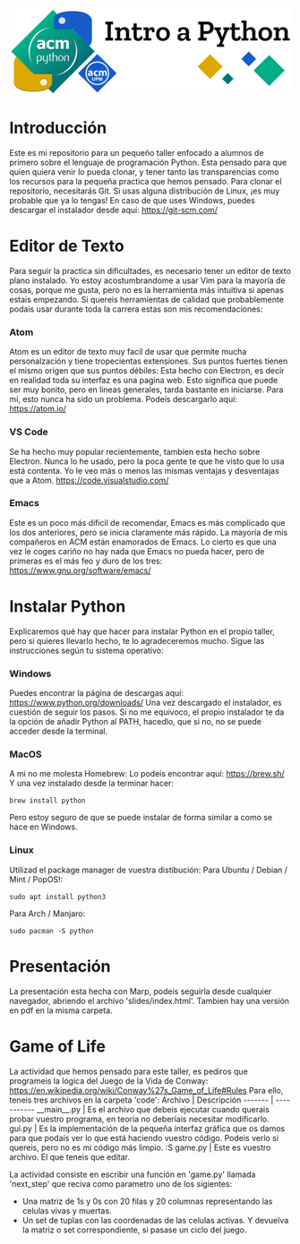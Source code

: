 ![Python Sig Intro Logo](./slides/img/banner.svg)

# Introducción
Este es mi repositorio para un pequeño taller enfocado a alumnos de primero sobre el lenguaje de programación Python.
Esta pensado para que quien quiera venir lo pueda clonar, y tener tanto las transparencias como los recursos para la pequeña practica que hemos pensado.
Para clonar el repositorio, necesitarás Git. Si usas alguna distribución de Linux, ¡es muy probable que ya lo tengas!
En caso de que uses Windows, puedes descargar el instalador desde aquí:
https://git-scm.com/

# Editor de Texto
Para seguir la practica sin dificultades, es necesario tener un editor de texto plano instalado. Yo estoy acostumbrandome a usar Vim para la mayoría de cosas, porque me gusta, pero no es la herramienta más intuitiva si apenas estais empezando. Si quereis herramientas de calidad que probablemente podais usar durante toda la carrera estas son mis recomendaciones:
### Atom
Atom es un editor de texto muy facil de usar que permite mucha personalzación y tiene tropecientas extensiones. Sus puntos fuertes tienen el mismo origen que sus puntos débiles: Esta hecho con Electron, es decir en realidad toda su interfaz es una pagina web. Esto significa que puede ser muy bonito, pero en lineas generales, tarda bastante en iniciarse. Para mí, esto nunca ha sido un problema. Podeis descargarlo aquí:
https://atom.io/
### VS Code
Se ha hecho muy popular recientemente, tambien esta hecho sobre Electron. Nunca lo he usado, pero la poca gente te que he visto que lo usa está contenta. Yo le veo más o menos las mismas ventajas y desventajas que a Atom.
https://code.visualstudio.com/
### Emacs
Este es un poco más dificil de recomendar, Emacs es más complicado que los dos anteriores, pero se inicia claramente más rápido. La mayoría de mis compañeros en ACM están enamorados de Emacs. Lo cierto es que una vez le coges cariño no hay nada que Emacs no pueda hacer, pero de primeras es el más feo y duro de los tres:
https://www.gnu.org/software/emacs/

# Instalar Python
Explicaremos qué hay que hacer para instalar Python en el propio taller, pero si quieres llevarlo hecho, te lo agradeceremos mucho. Sigue las instrucciones según tu sistema operativo:
### Windows
Puedes encontrar la página de descargas aquí:
https://www.python.org/downloads/
Una vez descargado el instalador, es cuestión de seguir los pasos. Si no me equivoco, el propio instalador te da la opción de añadir Python al PATH, hacedlo, que si no, no se puede acceder desde la terminal.
### MacOS
A mi no me molesta Homebrew:
Lo podeis encontrar aquí: https://brew.sh/
Y una vez instalado desde la terminar hacer:
```
brew install python
```
Pero estoy seguro de que se puede instalar de forma similar a como se hace en Windows.
### Linux
Utilizad el package manager de vuestra distibución:
Para Ubuntu / Debian / Mint / PopOS!:
```
sudo apt install python3
```
Para Arch / Manjaro:
```
sudo pacman -S python
```

# Presentación
La presentación esta hecha con Marp, podeis seguirla desde cualquier navegador, abriendo el archivo 'slides/index.html'. Tambien hay una versión en pdf en la misma carpeta.

# Game of Life
La actividad que hemos pensado para este taller, es pediros que programeis la lógica del Juego de la Vida de Conway:
https://en.wikipedia.org/wiki/Conway%27s_Game_of_Life#Rules
Para ello, teneis tres archivos en la carpeta 'code':
Archivo | Descripción
------- | -----------
\_\_main\_\_.py | Es el archivo que debeis ejecutar cuando querais probar vuestro programa, en teoría no deberíais necesitar modificarlo.
gui.py | Es la implementación de la pequeña interfaz gráfica que os damos para que podaís ver lo que está haciendo vuestro código. Podeis verlo si quereis, pero no es mi código más limpio. :S
game.py | Este es vuestro archivo. El que teneis que editar.

La actividad consiste en escribir una función en 'game.py' llamada 'next_step' que reciva como parametro uno de los sigientes:
- Una matriz de 1s y 0s con 20 filas y 20 columnas representando las celulas vivas y muertas.
- Un set de tuplas con las coordenadas de las celulas activas.
Y devuelva la matriz o set correspondiente, si pasase un ciclo del juego.
